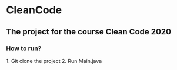 # CleanCode
<h2><p>The project for the course Clean Code 2020</p></h2>
<h3>How to run?</h3>
1. Git clone the project
2. Run Main.java
